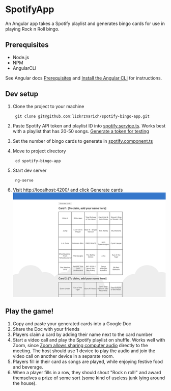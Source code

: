 # SpotifyApp

An Angular app takes a Spotify playlist and generates bingo cards for use in playing Rock n Roll bingo.

## Prerequisites
- Node.js
- NPM
- AngularCLI

See Angular docs [Prerequisites](https://angular.io/guide/setup-local#prerequisites) and [Install the Angular CLI](https://angular.io/guide/setup-local#step-1-install-the-angular-cli) for instructions.

## Dev setup

1. Clone the project to your machine
        
        git clone git@github.com:lizkrznarich/spotify-bingo-app.git

2. Paste Spotify API token and playlist ID into [spotify.service.ts](https://github.com/lizkrznarich/spotify-bingo-app/blob/master/src/app/spotify/spotify.service.ts#L7). Works best with a playlist that has 20-50 songs. [Generate a token for testing](https://developer.spotify.com/console/get-playlist/?playlist_id=59ZbFPES4DQwEjBpWHzrtC&market=&fields=) 

3. Set the number of bingo cards to generate in [spotify.component.ts](https://github.com/lizkrznarich/spotify-bingo-app/blob/master/src/app/spotify/spotify.component.ts#L11)

3. Move to project directory
        
        cd spotify-bingo-app
        
3. Start dev server
       
        ng-serve

4. Visit http://localhost:4200/ and click Generate cards
![Image of Yaktocat](https://github.com/lizkrznarich/spotify-bingo-app/blob/master/generate-cards.png)

  
## Play the game!

1. Copy and paste your generated cards into a Google Doc
2. Share the Doc with your friends
3. Players claim a card by adding their name next to the card number
4. Start a video call and play the Spotify playlist on shuffle. Works well with Zoom, since [Zoom allows sharing computer audio](https://support.zoom.us/hc/en-us/articles/201362643-Sharing-Computer-Sound-During-Screen-Sharing) directly to the meeting. The host should use 1 device to play the audio and join the video call on another device in a separate room.
5. Players fill in their card as songs are played, while enjoying festive food and beverage. 
6. When a player fills in a row, they should shout "Rock n roll!" and award themselves a prize of some sort (some kind of useless junk lying around the house). 

